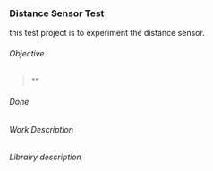 ### Distance Sensor Test

this test project is to experiment the distance sensor.

###### Objective
> ""

###### Done
    
###### Work Description


###### Librairy description